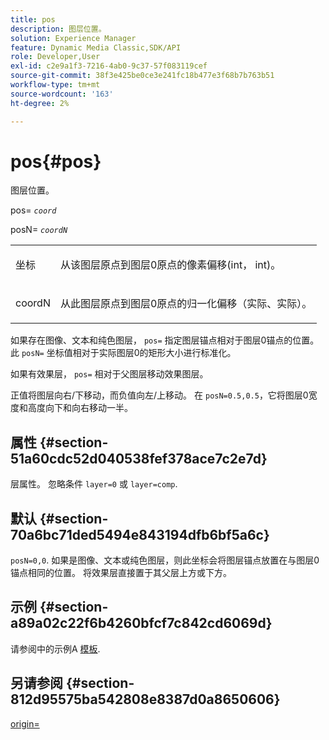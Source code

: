 ```yaml
---
title: pos
description: 图层位置。
solution: Experience Manager
feature: Dynamic Media Classic,SDK/API
role: Developer,User
exl-id: c2e9a1f3-7216-4ab0-9c37-57f083119cef
source-git-commit: 38f3e425be0ce3e241fc18b477e3f68b7b763b51
workflow-type: tm+mt
source-wordcount: '163'
ht-degree: 2%

---
```


# pos{#pos}

图层位置。

pos= *`coord`*

posN= *`coordN`*

<table id="simpletable_754F76EE00BF4129B07502647FF172B7"> 
 <tr class="strow"> 
  <td class="stentry"> <p><span class="varname"> 坐标</span> </p> </td> 
  <td class="stentry"> <p>从该图层原点到图层0原点的像素偏移(int， int)。 </p></td> 
 </tr> 
 <tr class="strow"> 
  <td class="stentry"> <p><span class="varname"> coordN</span> </p></td> 
  <td class="stentry"> <p>从此图层原点到图层0原点的归一化偏移（实际、实际）。 </p></td> 
 </tr> 
</table>

如果存在图像、文本和纯色图层， `pos=` 指定图层锚点相对于图层0锚点的位置。 此 `posN=` 坐标值相对于实际图层0的矩形大小进行标准化。

如果有效果层， `pos=` 相对于父图层移动效果图层。

正值将图层向右/下移动，而负值向左/上移动。 在 `posN=0.5,0.5`，它将图层0宽度和高度向下和向右移动一半。

## 属性 {#section-51a60cdc52d040538fef378ace7c2e7d}

层属性。 忽略条件 `layer=0` 或 `layer=comp`.

## 默认 {#section-70a6bc71ded5494e843194dfb6bf5a6c}

`posN=0,0`. 如果是图像、文本或纯色图层，则此坐标会将图层锚点放置在与图层0锚点相同的位置。 将效果层直接置于其父层上方或下方。

## 示例 {#section-a89a02c22f6b4260bfcf7c842cd6069d}

请参阅中的示例A [模板](../../../../../is-api/http-ref/image-serving-api-ref/c-http-protocol-reference/c-templates/c-templates.md#concept-3cd2d2adae0e41b2979b9640244d4d3e).

## 另请参阅 {#section-812d95575ba542808e8387d0a8650606}

[origin=](../../../../../is-api/http-ref/image-serving-api-ref/c-http-protocol-reference/c-command-reference/r-origin.md#reference-e11c7ac06e2240cc884c3fec98f05138)
